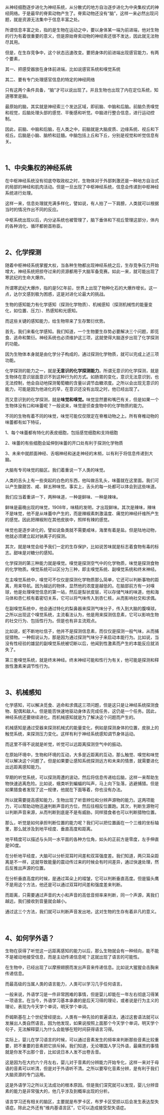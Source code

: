 <p data-pid="FdC_eKlT">从神经细胞逐步进化为神经系统，从分散式的地方自治逐步进化为中央集权式的神经网络。于是最早的脊索动物产生了。脊索动物还没有“脑”，这样一来必然出现问题，就是资源无法集中于信息丰富之处。</p><p data-pid="LEiVr59a">所谓信息丰富之处，指的是生物在运动之中，要以身体某一端为前进端，他对生物的行为有着很重要的意义，但是原始脊索动物的神经索还很不发达，因此就无法物尽其用。</p><p data-pid="UmEDV1HL">但是，在生存竞争中，这个状态迅速改变。要把身体的前进端出现感官能力，有两个要素，</p><p data-pid="DZIZxtYb">其一、把感受器放在身体前进端，比如说感官系统和嗅觉系统</p><p data-pid="wCs69KyK">其二、要有专门处理感官信息的特定的神经网络</p><p data-pid="gFHkA1v-">只有这两个条件具备，“脑”才可以说出现了。并且生物也出现了内在定位系统，知道哪里是脑。</p><p data-pid="134TyRNV">最原始的脑，其实就是神经索三个发达区域，即前脑、中脑和后脑。前脑负责嗅觉和视觉，后脑处理头部的感觉、平衡感和听觉。中脑进行整合信息，进行运动控制。</p><p data-pid="kzIr0kA8">因此，前脑、中脑和后脑，在人类之中，前脑就是大脑皮质、边缘系统、视丘和下视丘。后脑是小脑、脑桥和廷髓。中脑包括上丘和下丘，分别是视觉和听觉信息有关。</p><p><br></p><h2>1、中央集权的神经系统</h2><p data-pid="U1bIOHfs">在中枢神经系统没有彻底夺取政权之时，生物体对于外部刺激还是一种地方自治式的局部的神经和肌肉活动。但是一旦出现了中枢神经系统，信息会传递到中枢神经系统进行处理。</p><p data-pid="0RY-ayGk">这样一来，信息处理就充满多样化，譬如说，有人拍了一下肩膀，人类就可以根据当时的情况作出不同的反应。</p><p data-pid="AG5xy9-8">中枢系统出现以后，内分泌系统也被管理了，脑下垂体和下视丘管理这部分，体内的各种消化、循环都俯首称臣。</p><p><br></p><h2>2、化学探测</h2><p data-pid="-y9vc9Hm">随着中枢神经系统掌握大权，当各种生物都出现神经系统之后，生存竞争压力开始增大，神经系统把掠夺过来的资源都用于大脑军备竞赛。如此一来，就可能出现了寒武纪的生命大爆炸。</p><p data-pid="EjJniiLo">所谓寒武纪大爆炸，指的是5亿年前，世界上出现了物种化石的大爆炸增长。这一点，达尔文感到极为困惑，这是对进化论最大的挑战。</p><p data-pid="gLqeyIHg">生物的感知能力有化学感知（探测化学物质）、机械感知（探测机械性的能量变化，如位置、压力）、热感知和光感知。</p><p data-pid="LHcDFgVZ">而这些关键的感知能力，给生物带来了生存繁衍优势。</p><p data-pid="BNDIPv6G">首先，我们来看化学感知。我们知道，一个生物要生存势必要解决三个问题，即觅食、逃命和繁衍。神经系统也必须维护这三项，这就使得大脑逐步出现了化学探测的功能。</p><p data-pid="ZirwtuSR">因为生物体本身就是由化学分子构成的，通过探测化学物质，就可以完成上述三项功能。</p><p data-pid="FYzVi-Y1">化学探测的能力之一，就是<b>无意识的化学探测能力</b>。所谓无意识的化学探测，就是生物体在意识层面意识不到这种行为的方式。如肠胃的变化，意识无法意识到，也无法控制，他会自动地探测葡萄糖的含量以调节血糖浓度。之所以会出现无意识的能力，可能是因为他进化的早，在意识还没有出现之时，他已经出现了。</p><p data-pid="BloOgxMi">而又意识到的化学探测，就是<b>味觉和嗅觉。</b>味觉显然要和嘴巴有关，但是如果一个生物体没有口和味蕾呢？一般说来，味觉是侦查食物中的化学物质的能力。</p><p data-pid="mtJG5GVR">不同的生物有着不同的味觉，味觉可能仅仅限定在脊椎动物之上。所有脊椎动物的味蕾都有如下特征，</p><p data-pid="WgwjM-Ze">1、每个味蕾都有特化的表皮细胞，包括感觉细胞和支持细胞</p><p data-pid="-OBTswB1">2、味蕾的有些细胞会延伸到味蕾的开口处有利于探测化学物质</p><p data-pid="o5JtOlTG">3、未来中就颜面神经、舌咽神经和迷走神经的末梢，以有利于将信息传递到大脑。</p><p data-pid="RP4DriVv">大脑有专司味觉的脑区。我们着重说一下人类的味觉。</p><p data-pid="MRXWPsIa">人类的舌头上有一些突起的白色的东西，他叫做舌乳头，味蕾就在这里面。我们可以产生酸甜苦、咸、鲜五种味觉。事实上，舌头的每一处都可以体会到这些味道。</p><p data-pid="8ipEPN8z">我们应当着重讲一下，两种味道，一种是鲜味、一种是辣味。</p><p data-pid="lAPAdcy1">鲜味是最晚出现的味觉，1908年，味精的发明，才出现鲜味。其次是辣味，辣味不是味觉，他不是从味蕾中产生的，而是辣椒素刺激温度、痛觉的神经纤维所产生的感觉。因此把辣椒附在其他皮肤中，照样有辣的感觉。</p><p data-pid="Xt3D7BLt">味觉也是逐步进化的，譬如说鱼类就不需要咸味，海里有着是盐。但是陆地动物，他就必须建立起对钠离子的探测。</p><p data-pid="fIfgZzJ6">其次，就是味觉会给予我们一定的生存保护，比如说苦味就是标志着食物有毒的标志。甜味是对糖分的感知。</p><p data-pid="mo42Jwvk">化学探测的第三种能力就是嗅觉。嗅觉是探测空气中的化学物质，味觉是探测食物的化学物质。嗅觉系统可以区分为三种，即主嗅觉系统、副嗅觉系统和终末神经。</p><p data-pid="YnockaE9">在主嗅觉系统中，嗅觉可不仅仅是探测化学物质那么简单，它还可以判断事物的距离，用来导航。因为越远的物体，显然他的浓度是越低的。在脑部前方有一对嗅球，他是处理嗅觉信息的第一站，然后是梨状皮层，可以存储气味的味道，他和海马体和杏仁核有着密切关系，它可以将气味传入到杏仁核，从而影响社交和求偶。</p><p data-pid="T-UH5P5O">在副嗅觉系统中，他会通过特化的梨鼻器来探测气味分子，传入到大脑的腹嗅球。之所以出现这个嗅觉系统，主流看法认为，他是用来探测信息素，它可以影响生物的社交行为、包括性行为。但是也有非主流观点。</p><p data-pid="r8Gdm_ru">比如说，蛇不断地吐信子，他并不是探测信息素，而仅仅是探测一般气味，从而捕捉猎物。一种假说认为，那是因为通过探测气味分子来启动本能行为。比如说，当没有性经验的雄鼠的副嗅觉系统被切断以后，他闻到性激素而产生的本能反应就消失了。</p><p data-pid="72783wHB">第三套嗅觉系统，就是终末神经。终末神经可能和性行为有关，他可能是探测和释放性激素来调节性行为。</p><p><br></p><h2>3、机械感知</h2><p data-pid="eJ2yIt1o">化学感知，可以解决觅食、逃命和求偶这三项问题，但是这只是让神经系统探测食物、配偶和敌人。但是能否快速地驱动身体去完成任务，这仍是一个任务。因此，神经系统还要继续进化。而机械感知就是为了解决这个问题而产生的。</p><p data-pid="8PAdpxMv">机械感知是通过受器来探测机械式的能量变化，例如是探测身体的位置，皮肤上的触觉系统，来探测压力变化。这样有利于神经系统感知调节身体运动。</p><p data-pid="ZJN2Hz71">而这里不得不说就是听觉，听觉可以远距离探测空气中的振动。</p><p data-pid="tsR9vwoZ">在原始环境中，生物和环境的互动，大多是近距离的互动，那么触觉、嗅觉和味觉可以解决这个问题了。但是如果要让感知系统探测远方和未来的情景，就需要进化出远距离感知能力。</p><p data-pid="r8LZq0dX">早期的听觉系统，可以探测周遭的波动，然后将信息传递给后脑，这样一来帮助生物快速逃离危险。比如说，蛾类听到蝙蝠的叫声，马上向下坠落，逃避捕猎。但是如果猎食者发现了这一规律，他就在下面等着，你也没有办法。</p><p data-pid="U4accEuR">所以就需要提高感知能力，生物出现了听音辨位和分辨声源物的能力。这两项能力，可以帮助动物迅速判断声音的方位，然后往相反位置跑。其次，判断生源物可以判断声音来源，从而判断到底是不是有威胁。同样猎食者也可以判断猎物位置。</p><p data-pid="bIyXP8v3">那么，听觉是如何承担判断位置的能力呢？我们可以把位置画在一个三维的坐标轴里，那么就涉及到地平经度、垂直高度和距离。</p><p data-pid="Nwuvngwq">地平精度可以描述与头同一水平面的各种方位角，如头的正前方是零度，左手伸直是90度。</p><p data-pid="xKj60Iqb">在分析地平经度，大脑可以分析双耳时间差和双耳强度差。我们知道，两只耳朵距离是不一样，这就导致能量的震动传过来的时候会有时间差异，通过快速处理，然后反推出声源的位置。</p><p data-pid="PeToYiiz">在分析垂直高度的时候，是通过耳朵上的褶皱，它可以判断垂直高度。但是猫头鹰不是用这个方法，他还是可以通过双耳时间差和强度差来判断。</p><p data-pid="Mm2jIXhz">而距离，只需要通过声音的大小和声音的高低音频率来判断，同一个声源，离我们越远，我们接收到音量就会越小。</p><p data-pid="fWT8iow1">通过这三个方法，我们就可以判断声音发出地，这对生物的生存有着非凡的意义。</p><p><br></p><h2>4、如何学外语？</h2><p data-pid="f94kW5tz">生物在获得了听觉这一远距离感知的能力以后，那么生物就会有一种倾向，能不能不是被动地接受信息，而是主动传递信息呢？这就出现了语言的可能性。</p><p data-pid="QMAbB3Tc">在生物中，已经出现了以摩擦翅膀而发出声音来传递信息。比如说大猩猩会击胸来传递信息。</p><p data-pid="ly_4FbXK">而最高级的当属人类的语言能力，人类可以学习几乎任何语言。</p><p data-pid="smfFO-r4">一般来说，外语学习是一件非常困难的事情，但是婴儿却能在一年左右彻底习得某一项语言。在当今，外语学习基本承袭的是后天习得的理论，或者说是行为主义的理论，表现为今天学个单词，明天学个单词。</p><p data-pid="tJYxnXdr">乔姆斯基在上个世纪曾经提出，人类有一种先验的普遍语法，通过这套语法就可以发展出人类自然语言。因为他发现，如果说按照上面那个今天学个单词，明天学个句子，无法解释婴儿为什么会能够在短时间获得语言习得。</p><p data-pid="gjgyDyte">实际上，婴儿在学习语言的时候，可以通过音素发生的频率来判断那些音素比较重要，把不重要的音素把它排斥掉。我们知道，无论哪国人学习外语，最痛苦的事情就是你发不出那个音，比如说日本人发不出卷舌音。</p><p data-pid="o7RzSs_J">这是因为在大约六个月左右，婴儿对于音素的分辨能力开始专化，这样一来对于母语的音素可以听清，但是对于外语听不清。之所以要窄化音素分辨，是有利于我们大脑资源的专门运用。</p><p data-pid="gEXaraL7">这是外语学习之所以无法成功的根本原因。但是我们深究就可以发现，婴儿分辨音素的能力是非常强大的，他几乎涉及到概率出现的分析。</p><p data-pid="qjFuR0_X">语言学习还有相关的脑区，主要就是布罗卡区，布罗卡区受损以后会发生表达型失语症。除此之外还有“维内基语言区”，它可以造成接受型失语症。</p><p></p><p></p>